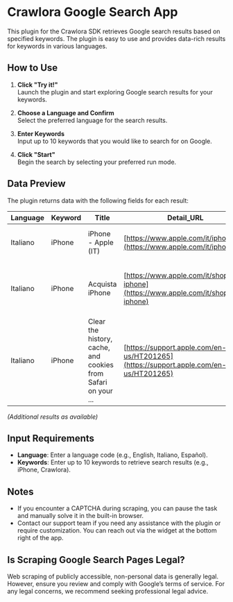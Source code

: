 # Crawlora Google Search App

This plugin for the Crawlora SDK retrieves Google search results based on specified keywords. The plugin is easy to use and provides data-rich results for keywords in various languages.

## How to Use

1. **Click "Try it!"**  
   Launch the plugin and start exploring Google search results for your keywords.
   
2. **Choose a Language and Confirm**  
   Select the preferred language for the search results.

3. **Enter Keywords**  
   Input up to 10 keywords that you would like to search for on Google.

4. **Click "Start"**  
   Begin the search by selecting your preferred run mode.

## Data Preview

The plugin returns data with the following fields for each result:

| Language  | Keyword | Title | Detail_URL | Description | Source | ErrorMessage |
|-----------|---------|-------|------------|-------------|--------|--------------|
| Italiano  | iPhone  | iPhone - Apple (IT) | [https://www.apple.com/it/iphone/](https://www.apple.com/it/iphone/) | Apple. iPhone. Scopri e acquista. | [https://www.apple.com](https://www.apple.com) | - |
| Italiano  | iPhone  | Acquista iPhone | [https://www.apple.com/it/shop/buy-iphone](https://www.apple.com/it/shop/buy-iphone) | Acquista i nuovi iPhone e accessori e ricevi assistenza specializzata. | [https://www.apple.com](https://www.apple.com) | - |
| Italiano  | iPhone  | Clear the history, cache, and cookies from Safari on your ... | [https://support.apple.com/en-us/HT201265](https://support.apple.com/en-us/HT201265) | Clear the history, cache, and cookies from Safari on your iPhone, iPad, or iPod touch. | [https://support.apple.com](https://support.apple.com) | - |

*(Additional results as available)*

## Input Requirements

- **Language**: Enter a language code (e.g., English, Italiano, Español).
- **Keywords**: Enter up to 10 keywords to retrieve search results (e.g., iPhone, Crawlora).

## Notes

- If you encounter a CAPTCHA during scraping, you can pause the task and manually solve it in the built-in browser.
- Contact our support team if you need any assistance with the plugin or require customization. You can reach out via the widget at the bottom right of the app.

## Is Scraping Google Search Pages Legal?

Web scraping of publicly accessible, non-personal data is generally legal. However, ensure you review and comply with Google’s terms of service. For any legal concerns, we recommend seeking professional legal advice.
